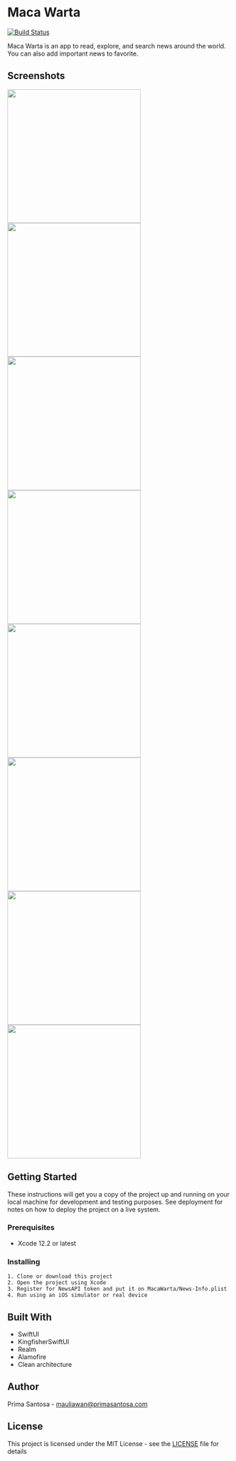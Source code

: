 # Maca Warta

[![Build Status](https://travis-ci.com/comprimasantosa/ios-swift-macawarta.svg?branch=modularization)](https://travis-ci.com/comprimasantosa/ios-swift-macawarta)

Maca Warta is an app to read, explore, and search news around the world. You can also add important news to favorite. 

## Screenshots

<p float="left">
<img src="screenshots/Headlines.png" width="300" />
<img src="screenshots/HeadlinesClassic.png" width="300" />
<img src="screenshots/Explore.png" width="300" />
<img src="screenshots/Category.png" width="300" />
<img src="screenshots/Favorite.png" width="300" />
<img src="screenshots/Search.png" width="300" />
<img src="screenshots/Settings.png" width="300" />
<img src="screenshots/Detail.png" width="300" />
</p>

## Getting Started

These instructions will get you a copy of the project up and running on your local machine for development and testing purposes. See deployment for notes on how to deploy the project on a live system.

### Prerequisites

* Xcode 12.2 or latest

### Installing

```
1. Clone or download this project
2. Open the project using Xcode
3. Register for NewsAPI token and put it on MacaWarta/News-Info.plist
4. Run using an iOS simulator or real device
```

## Built With

* SwiftUI
* KingfisherSwiftUI
* Realm
* Alamofire
* Clean architecture

## Author

Prima Santosa - mauliawan@primasantosa.com

## License
This project is licensed under the MIT License - see the [LICENSE](LICENSE) file for details
